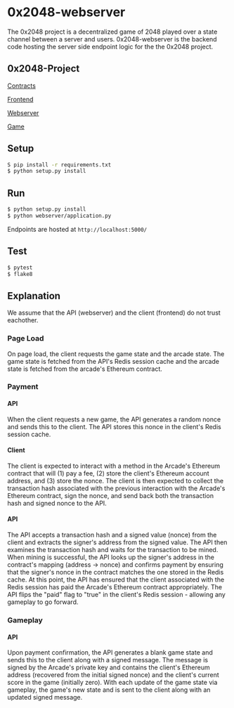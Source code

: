 # 0x2048-webserver

The 0x2048 project is a decentralized game of 2048 played over a state channel between a server and users. 0x2048-webserver is the backend code hosting the server side endpoint logic for the the 0x2048 project. 


## 0x2048-Project

[Contracts](https://github.com/jstoxrocky/0x2048-contracts)

[Frontend](https://github.com/jstoxrocky/0x2048-frontend)

[Webserver](https://github.com/jstoxrocky/0x2048-webserver)

[Game](https://github.com/jstoxrocky/0x2048-game)


## Setup

```bash
S pip install -r requirements.txt
$ python setup.py install
```

## Run

```bash
$ python setup.py install
$ python webserver/application.py
```

Endpoints are hosted at `http://localhost:5000/`

## Test

```bash
$ pytest
$ flake8
```


## Explanation
We assume that the API (webserver) and the client (frontend) do not trust eachother.

### Page Load
On page load, the client requests the game state and the arcade state. The game state is fetched from the API's Redis session cache and the arcade state is fetched from the arcade's Ethereum contract.

### Payment

#### API
When the client requests a new game, the API generates a random nonce and sends this to the client. The API stores this nonce in the client's Redis session cache.

#### Client
The client is expected to interact with a method in the Arcade's Ethereum contract that will (1) pay a fee, (2) store the client's Ethereum account address, and (3) store the nonce. The client is then expected to collect the transaction hash associated with the previous interaction with the Arcade's Ethereum contract, sign the nonce, and send back both the transaction hash and signed nonce to the API.

#### API
The API accepts a transaction hash and a signed value (nonce) from the client and extracts the signer's address from the signed value. The API then examines the transaction hash and waits for the transaction to be mined. When mining is successful, the API looks up the signer's address in the contract's mapping (address -> nonce) and confirms payment by ensuring that the signer's nonce in the contract matches the one stored in the Redis cache. At this point, the API has ensured that the client associated with the Redis session has paid the Arcade's Ethereum contract appropriately. The API flips the "paid" flag to "true" in the client's Redis session - allowing any gameplay to go forward.

### Gameplay

#### API
Upon payment confirmation, the API generates a blank game state and sends this to the client along with a signed message. The message is signed by the Arcade's private key and contains the client's Ethereum address (recovered from the initial signed nonce) and the client's current score in the game (initially zero). With each update of the game state via gameplay, the game's new state and is sent to the client along with an updated signed message.
